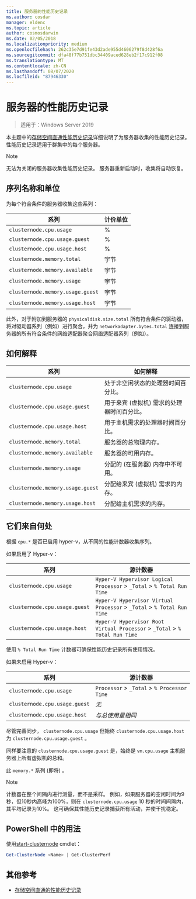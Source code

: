 ```yaml
---
title: 服务器的性能历史记录
ms.author: cosdar
manager: eldenc
ms.topic: article
author: cosmosdarwin
ms.date: 02/05/2018
ms.localizationpriority: medium
ms.openlocfilehash: 262c35e7d91fe43d2ade955d4606279f8d428f6a
ms.sourcegitcommit: dfa48f77b751dbc34409aced628eb2f17c912f08
ms.translationtype: MT
ms.contentlocale: zh-CN
ms.lasthandoff: 08/07/2020
ms.locfileid: "87946330"
---
```

# <a name="performance-history-for-servers"></a>服务器的性能历史记录

> 适用于：Windows Server 2019

本主题中的[存储空间直通性能历史记录](performance-history.md)详细说明了为服务器收集的性能历史记录。 性能历史记录适用于群集中的每个服务器。

   > [!NOTE]
   > 无法为关闭的服务器收集性能历史记录。 服务器重新启动时，收集将自动恢复。

## <a name="series-names-and-units"></a>序列名称和单位

为每个符合条件的服务器收集这些系列：

| 系列                           | 计价单位    |
|----------------------------------|---------|
| `clusternode.cpu.usage`          | % |
| `clusternode.cpu.usage.guest`    | % |
| `clusternode.cpu.usage.host`     | % |
| `clusternode.memory.total`       | 字节   |
| `clusternode.memory.available`   | 字节   |
| `clusternode.memory.usage`       | 字节   |
| `clusternode.memory.usage.guest` | 字节   |
| `clusternode.memory.usage.host`  | 字节   |

此外，对于附加到服务器的 `physicaldisk.size.total` 所有符合条件的驱动器，将对驱动器系列（例如）进行聚合，并为 `networkadapter.bytes.total` 连接到服务器的所有符合条件的网络适配器聚合网络适配器系列（例如）。

## <a name="how-to-interpret"></a>如何解释

| 系列                           | 如何解释                                                      |
|----------------------------------|-----------------------------------------------------------------------|
| `clusternode.cpu.usage`          | 处于非空闲状态的处理器时间百分比。                        |
| `clusternode.cpu.usage.guest`    | 用于来宾 (虚拟机) 需求的处理器时间百分比。 |
| `clusternode.cpu.usage.host`     | 用于主机需求的处理器时间百分比。                    |
| `clusternode.memory.total`       | 服务器的总物理内存。                              |
| `clusternode.memory.available`   | 服务器的可用内存。                                   |
| `clusternode.memory.usage`       | 分配的 (在服务器) 内存中不可用。                   |
| `clusternode.memory.usage.guest` | 分配给来宾 (虚拟机) 需求的内存。               |
| `clusternode.memory.usage.host`  | 分配给主机需求的内存。                                  |

## <a name="where-they-come-from"></a>它们来自何处

根据 `cpu.*` 是否已启用 hyper-v，从不同的性能计数器收集序列。

如果启用了 Hyper-v：

| 系列                           | 源计数器 |
|----------------------------------|----------------|
| `clusternode.cpu.usage`          | `Hyper-V Hypervisor Logical Processor` > `_Total` > `% Total Run Time`      |
| `clusternode.cpu.usage.guest`    | `Hyper-V Hypervisor Virtual Processor` > `_Total` > `% Total Run Time`      |
| `clusternode.cpu.usage.host`     | `Hyper-V Hypervisor Root Virtual Processor` > `_Total` > `% Total Run Time` |

使用 `% Total Run Time` 计数器可确保性能历史记录所有使用情况。

如果未启用 Hyper-v：

| 系列                           | 源计数器 |
|----------------------------------|----------------|
| `clusternode.cpu.usage`          | `Processor` > `_Total` > `% Processor Time` |
| `clusternode.cpu.usage.guest`    | *无* |
| `clusternode.cpu.usage.host`     | *与总使用量相同* |

尽管完善同步， `clusternode.cpu.usage` 但始终 `clusternode.cpu.usage.host` 为 `clusternode.cpu.usage.guest` 。

同样要注意的 `clusternode.cpu.usage.guest` 是，始终是 `vm.cpu.usage` 主机服务器上所有虚拟机的总和。

此 `memory.*` 系列 (即将) 。

  > [!NOTE]
  > 计数器在整个间隔内进行测量，而不是采样。 例如，如果服务器的空闲时间为9秒，但10秒内高峰为100%，则在 `clusternode.cpu.usage` 10 秒的时间间隔内，其平均记录为10%。 这可确保其性能历史记录捕获所有活动，并使干扰稳定。

## <a name="usage-in-powershell"></a>PowerShell 中的用法

使用[start-clusternode](/powershell/module/failoverclusters/get-clusternode) cmdlet：

```PowerShell
Get-ClusterNode <Name> | Get-ClusterPerf
```

## <a name="additional-references"></a>其他参考

- [存储空间直通的性能历史记录](performance-history.md)
